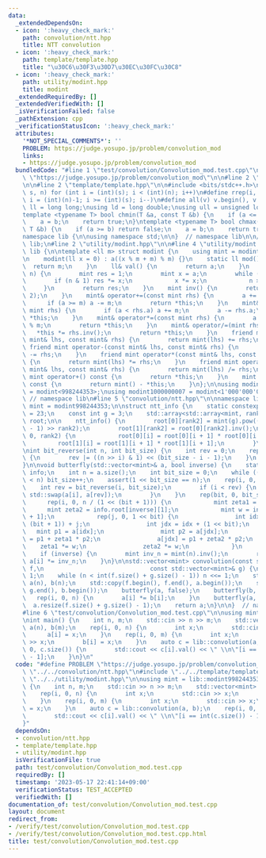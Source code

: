 ```yaml
---
data:
  _extendedDependsOn:
  - icon: ':heavy_check_mark:'
    path: convolution/ntt.hpp
    title: NTT convolution
  - icon: ':heavy_check_mark:'
    path: template/template.hpp
    title: "\u30C6\u30F3\u30D7\u30EC\u30FC\u30C8"
  - icon: ':heavy_check_mark:'
    path: utility/modint.hpp
    title: modint
  _extendedRequiredBy: []
  _extendedVerifiedWith: []
  _isVerificationFailed: false
  _pathExtension: cpp
  _verificationStatusIcon: ':heavy_check_mark:'
  attributes:
    '*NOT_SPECIAL_COMMENTS*': ''
    PROBLEM: https://judge.yosupo.jp/problem/convolution_mod
    links:
    - https://judge.yosupo.jp/problem/convolution_mod
  bundledCode: "#line 1 \"test/convolution/Convolution_mod.test.cpp\"\n#define PROBLEM\
    \ \"https://judge.yosupo.jp/problem/convolution_mod\"\n\n#line 2 \"convolution/ntt.hpp\"\
    \n\n#line 2 \"template/template.hpp\"\n\n#include <bits/stdc++.h>\n\n#define rep(i,\
    \ s, n) for (int i = (int)(s); i < (int)(n); i++)\n#define rrep(i, s, n) for (int\
    \ i = (int)(n)-1; i >= (int)(s); i--)\n#define all(v) v.begin(), v.end()\n\nusing\
    \ ll = long long;\nusing ld = long double;\nusing ull = unsigned long long;\n\n\
    template <typename T> bool chmin(T &a, const T &b) {\n    if (a <= b) return false;\n\
    \    a = b;\n    return true;\n}\ntemplate <typename T> bool chmax(T &a, const\
    \ T &b) {\n    if (a >= b) return false;\n    a = b;\n    return true;\n}\n\n\
    namespace lib {\n\nusing namespace std;\n\n}  // namespace lib\n\n// using namespace\
    \ lib;\n#line 2 \"utility/modint.hpp\"\n\n#line 4 \"utility/modint.hpp\"\n\nnamespace\
    \ lib {\n\ntemplate <ll m> struct modint {\n    using mint = modint;\n    ll a;\n\
    \n    modint(ll x = 0) : a((x % m + m) % m) {}\n    static ll mod() {\n      \
    \  return m;\n    }\n    ll& val() {\n        return a;\n    }\n    mint pow(ll\
    \ n) {\n        mint res = 1;\n        mint x = a;\n        while (n) {\n    \
    \        if (n & 1) res *= x;\n            x *= x;\n            n >>= 1;\n   \
    \     }\n        return res;\n    }\n    mint inv() {\n        return pow(m -\
    \ 2);\n    }\n    mint& operator+=(const mint rhs) {\n        a += rhs.a;\n  \
    \      if (a >= m) a -= m;\n        return *this;\n    }\n    mint& operator-=(const\
    \ mint rhs) {\n        if (a < rhs.a) a += m;\n        a -= rhs.a;\n        return\
    \ *this;\n    }\n    mint& operator*=(const mint rhs) {\n        a = a * rhs.a\
    \ % m;\n        return *this;\n    }\n    mint& operator/=(mint rhs) {\n     \
    \   *this *= rhs.inv();\n        return *this;\n    }\n    friend mint operator+(const\
    \ mint& lhs, const mint& rhs) {\n        return mint(lhs) += rhs;\n    }\n   \
    \ friend mint operator-(const mint& lhs, const mint& rhs) {\n        return mint(lhs)\
    \ -= rhs;\n    }\n    friend mint operator*(const mint& lhs, const mint& rhs)\
    \ {\n        return mint(lhs) *= rhs;\n    }\n    friend mint operator/(const\
    \ mint& lhs, const mint& rhs) {\n        return mint(lhs) /= rhs;\n    }\n   \
    \ mint operator+() const {\n        return *this;\n    }\n    mint operator-()\
    \ const {\n        return mint() - *this;\n    }\n};\n\nusing modint998244353\
    \ = modint<998244353>;\nusing modint1000000007 = modint<1'000'000'007>;\n\n} \
    \ // namespace lib\n#line 5 \"convolution/ntt.hpp\"\n\nnamespace lib {\n\nusing\
    \ mint = modint998244353;\n\nstruct ntt_info {\n    static constexpr int rank2\
    \ = 23;\n    const int g = 3;\n    std::array<std::array<mint, rank2 + 1>, 2>\
    \ root;\n\n    ntt_info() {\n        root[0][rank2] = mint(g).pow((mint::mod()\
    \ - 1) >> rank2);\n        root[1][rank2] = root[0][rank2].inv();\n        rrep(i,\
    \ 0, rank2) {\n            root[0][i] = root[0][i + 1] * root[0][i + 1];\n   \
    \         root[1][i] = root[1][i + 1] * root[1][i + 1];\n        }\n    }\n};\n\
    \nint bit_reverse(int n, int bit_size) {\n    int rev = 0;\n    rep(i, 0, bit_size)\
    \ {\n        rev |= ((n >> i) & 1) << (bit_size - i - 1);\n    }\n    return rev;\n\
    }\n\nvoid butterfly(std::vector<mint>& a, bool inverse) {\n    static ntt_info\
    \ info;\n    int n = a.size();\n    int bit_size = 0;\n    while ((1 << bit_size)\
    \ < n) bit_size++;\n    assert(1 << bit_size == n);\n    rep(i, 0, n) {\n    \
    \    int rev = bit_reverse(i, bit_size);\n        if (i < rev) {\n           \
    \ std::swap(a[i], a[rev]);\n        }\n    }\n    rep(bit, 0, bit_size) {\n  \
    \      rep(i, 0, n / (1 << (bit + 1))) {\n            mint zeta1 = 1;\n      \
    \      mint zeta2 = info.root[inverse][1];\n            mint w = info.root[inverse][bit\
    \ + 1];\n            rep(j, 0, 1 << bit) {\n                int idx = i * (1 <<\
    \ (bit + 1)) + j;\n                int jdx = idx + (1 << bit);\n             \
    \   mint p1 = a[idx];\n                mint p2 = a[jdx];\n                a[idx]\
    \ = p1 + zeta1 * p2;\n                a[jdx] = p1 + zeta2 * p2;\n            \
    \    zeta1 *= w;\n                zeta2 *= w;\n            }\n        }\n    }\n\
    \    if (inverse) {\n        mint inv_n = mint(n).inv();\n        rep(i, 0, n)\
    \ a[i] *= inv_n;\n    }\n}\n\nstd::vector<mint> convolution(const std::vector<mint>&\
    \ f,\n                              const std::vector<mint>& g) {\n    int n =\
    \ 1;\n    while (n < int(f.size() + g.size() - 1)) n <<= 1;\n    std::vector<mint>\
    \ a(n), b(n);\n    std::copy(f.begin(), f.end(), a.begin());\n    std::copy(g.begin(),\
    \ g.end(), b.begin());\n    butterfly(a, false);\n    butterfly(b, false);\n \
    \   rep(i, 0, n) {\n        a[i] *= b[i];\n    }\n    butterfly(a, true);\n  \
    \  a.resize(f.size() + g.size() - 1);\n    return a;\n}\n\n}  // namespace lib\n\
    #line 6 \"test/convolution/Convolution_mod.test.cpp\"\n\nusing mint = lib::modint998244353;\n\
    \nint main() {\n    int n, m;\n    std::cin >> n >> m;\n    std::vector<mint>\
    \ a(n), b(m);\n    rep(i, 0, n) {\n        int x;\n        std::cin >> x;\n  \
    \      a[i] = x;\n    }\n    rep(i, 0, m) {\n        int x;\n        std::cin\
    \ >> x;\n        b[i] = x;\n    }\n    auto c = lib::convolution(a, b);\n    rep(i,\
    \ 0, c.size()) {\n        std::cout << c[i].val() << \" \\n\"[i == int(c.size())\
    \ - 1];\n    }\n}\n"
  code: "#define PROBLEM \"https://judge.yosupo.jp/problem/convolution_mod\"\n\n#include\
    \ \"../../convolution/ntt.hpp\"\n#include \"../../template/template.hpp\"\n#include\
    \ \"../../utility/modint.hpp\"\n\nusing mint = lib::modint998244353;\n\nint main()\
    \ {\n    int n, m;\n    std::cin >> n >> m;\n    std::vector<mint> a(n), b(m);\n\
    \    rep(i, 0, n) {\n        int x;\n        std::cin >> x;\n        a[i] = x;\n\
    \    }\n    rep(i, 0, m) {\n        int x;\n        std::cin >> x;\n        b[i]\
    \ = x;\n    }\n    auto c = lib::convolution(a, b);\n    rep(i, 0, c.size()) {\n\
    \        std::cout << c[i].val() << \" \\n\"[i == int(c.size()) - 1];\n    }\n\
    }"
  dependsOn:
  - convolution/ntt.hpp
  - template/template.hpp
  - utility/modint.hpp
  isVerificationFile: true
  path: test/convolution/Convolution_mod.test.cpp
  requiredBy: []
  timestamp: '2023-05-17 22:41:14+09:00'
  verificationStatus: TEST_ACCEPTED
  verifiedWith: []
documentation_of: test/convolution/Convolution_mod.test.cpp
layout: document
redirect_from:
- /verify/test/convolution/Convolution_mod.test.cpp
- /verify/test/convolution/Convolution_mod.test.cpp.html
title: test/convolution/Convolution_mod.test.cpp
---
```

